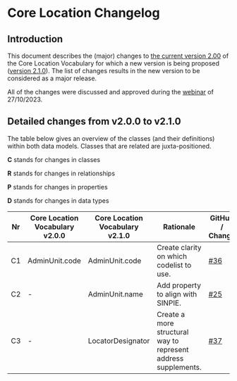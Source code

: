 # Core Location Changelog

## Introduction

This document describes the (major) changes to [the current version 2.00](https://github.com/SEMICeu/Core-Location-Vocabulary/tree/master/releases/2.00) of the Core Location Vocabulary for which a new version is being proposed ([version 2.1.0](https://semiceu.github.io/Core-Location-Vocabulary/releases/2.1.0/)). The list of changes results in the new version to be considered as a major release.

All of the changes were discussed and approved during the [webinar](https://joinup.ec.europa.eu/collection/semic-support-centre/event/webinar-review-core-vocabularies) of 27/10/2023.

## Detailed changes from v2.0.0 to v2.1.0

The table below gives an overview of the classes (and their definitions) within both data models. Classes that are related are juxta-positioned.

**C** stands for changes in classes

**R** stands for changes in relationships

**P** stands for changes in properties

**D** stands for changes in data types

| Nr | Core Location Vocabulary v2.0.0 | Core Location Vocabulary v2.1.0 | Rationale | GitHub / Change |
| --- | --- | --- | --- | --- |
| C1 | AdminUnit.code | AdminUnit.code | Create clarity on which codelist to use. | [#36](https://github.com/SEMICeu/Core-Location-Vocabulary/issues/36) |
| C2 | - | AdminUnit.name | Add property to align with SINPIE. | [#25](https://github.com/SEMICeu/Core-Location-Vocabulary/issues/25) |
| C3 | - | LocatorDesignator | Create a more structural way to represent address supplements. | [#37](https://github.com/SEMICeu/Core-Location-Vocabulary/issues/37) |
